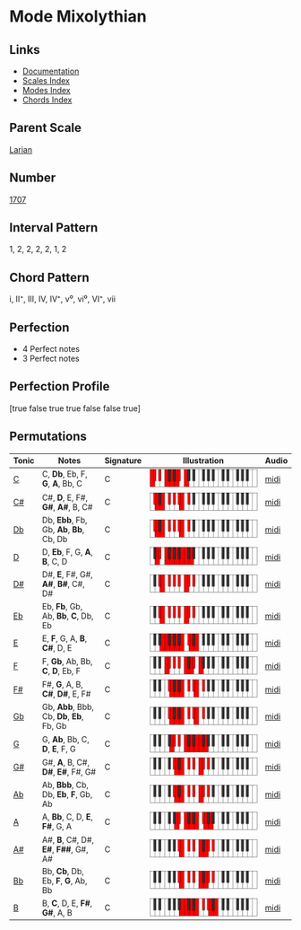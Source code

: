 # Mode Mixolythian

## Links

- [Documentation](index.md)
- [Scales Index](Scales.md)
- [Modes Index](Modes.md)
- [Chords Index](Chords.md)

## Parent Scale

[Larian](ScaleLarian.md)

## Number

[1707](https://ianring.com/musictheory/scales/1707)

## Interval Pattern

1, 2, 2, 2, 2, 1, 2

## Chord Pattern

i, II⁺, III, IV, IV⁺, v⁰, vi⁰, VI⁺, vii

## Perfection

- 4 Perfect notes
- 3 Perfect notes

## Perfection Profile

[true false true true false false true]

## Permutations

| Tonic | Notes | Signature | Illustration | Audio |
|-------|-------|-----------|--------------|-------|
| [C](ModeCNaturalMixolythian.md) | C, **Db**, Eb, F, **G**, **A**, Bb, C | C | ![CNaturalMixolythian](ModeCNaturalMixolythian.png) | [midi](https://github.com/edipermadi/music/blob/main/docs/ModeCNaturalMixolythian.mid?raw=true) |
| [C#](ModeCSharpMixolythian.md) | C#, **D**, E, F#, **G#**, **A#**, B, C# | C | ![CSharpMixolythian](ModeCSharpMixolythian.png) | [midi](https://github.com/edipermadi/music/blob/main/docs/ModeCSharpMixolythian.mid?raw=true) |
| [Db](ModeDFlatMixolythian.md) | Db, **Ebb**, Fb, Gb, **Ab**, **Bb**, Cb, Db | C | ![DFlatMixolythian](ModeDFlatMixolythian.png) | [midi](https://github.com/edipermadi/music/blob/main/docs/ModeDFlatMixolythian.mid?raw=true) |
| [D](ModeDNaturalMixolythian.md) | D, **Eb**, F, G, **A**, **B**, C, D | C | ![DNaturalMixolythian](ModeDNaturalMixolythian.png) | [midi](https://github.com/edipermadi/music/blob/main/docs/ModeDNaturalMixolythian.mid?raw=true) |
| [D#](ModeDSharpMixolythian.md) | D#, **E**, F#, G#, **A#**, **B#**, C#, D# | C | ![DSharpMixolythian](ModeDSharpMixolythian.png) | [midi](https://github.com/edipermadi/music/blob/main/docs/ModeDSharpMixolythian.mid?raw=true) |
| [Eb](ModeEFlatMixolythian.md) | Eb, **Fb**, Gb, Ab, **Bb**, **C**, Db, Eb | C | ![EFlatMixolythian](ModeEFlatMixolythian.png) | [midi](https://github.com/edipermadi/music/blob/main/docs/ModeEFlatMixolythian.mid?raw=true) |
| [E](ModeENaturalMixolythian.md) | E, **F**, G, A, **B**, **C#**, D, E | C | ![ENaturalMixolythian](ModeENaturalMixolythian.png) | [midi](https://github.com/edipermadi/music/blob/main/docs/ModeENaturalMixolythian.mid?raw=true) |
| [F](ModeFNaturalMixolythian.md) | F, **Gb**, Ab, Bb, **C**, **D**, Eb, F | C | ![FNaturalMixolythian](ModeFNaturalMixolythian.png) | [midi](https://github.com/edipermadi/music/blob/main/docs/ModeFNaturalMixolythian.mid?raw=true) |
| [F#](ModeFSharpMixolythian.md) | F#, **G**, A, B, **C#**, **D#**, E, F# | C | ![FSharpMixolythian](ModeFSharpMixolythian.png) | [midi](https://github.com/edipermadi/music/blob/main/docs/ModeFSharpMixolythian.mid?raw=true) |
| [Gb](ModeGFlatMixolythian.md) | Gb, **Abb**, Bbb, Cb, **Db**, **Eb**, Fb, Gb | C | ![GFlatMixolythian](ModeGFlatMixolythian.png) | [midi](https://github.com/edipermadi/music/blob/main/docs/ModeGFlatMixolythian.mid?raw=true) |
| [G](ModeGNaturalMixolythian.md) | G, **Ab**, Bb, C, **D**, **E**, F, G | C | ![GNaturalMixolythian](ModeGNaturalMixolythian.png) | [midi](https://github.com/edipermadi/music/blob/main/docs/ModeGNaturalMixolythian.mid?raw=true) |
| [G#](ModeGSharpMixolythian.md) | G#, **A**, B, C#, **D#**, **E#**, F#, G# | C | ![GSharpMixolythian](ModeGSharpMixolythian.png) | [midi](https://github.com/edipermadi/music/blob/main/docs/ModeGSharpMixolythian.mid?raw=true) |
| [Ab](ModeAFlatMixolythian.md) | Ab, **Bbb**, Cb, Db, **Eb**, **F**, Gb, Ab | C | ![AFlatMixolythian](ModeAFlatMixolythian.png) | [midi](https://github.com/edipermadi/music/blob/main/docs/ModeAFlatMixolythian.mid?raw=true) |
| [A](ModeANaturalMixolythian.md) | A, **Bb**, C, D, **E**, **F#**, G, A | C | ![ANaturalMixolythian](ModeANaturalMixolythian.png) | [midi](https://github.com/edipermadi/music/blob/main/docs/ModeANaturalMixolythian.mid?raw=true) |
| [A#](ModeASharpMixolythian.md) | A#, **B**, C#, D#, **E#**, **F##**, G#, A# | C | ![ASharpMixolythian](ModeASharpMixolythian.png) | [midi](https://github.com/edipermadi/music/blob/main/docs/ModeASharpMixolythian.mid?raw=true) |
| [Bb](ModeBFlatMixolythian.md) | Bb, **Cb**, Db, Eb, **F**, **G**, Ab, Bb | C | ![BFlatMixolythian](ModeBFlatMixolythian.png) | [midi](https://github.com/edipermadi/music/blob/main/docs/ModeBFlatMixolythian.mid?raw=true) |
| [B](ModeBNaturalMixolythian.md) | B, **C**, D, E, **F#**, **G#**, A, B | C | ![BNaturalMixolythian](ModeBNaturalMixolythian.png) | [midi](https://github.com/edipermadi/music/blob/main/docs/ModeBNaturalMixolythian.mid?raw=true) |

